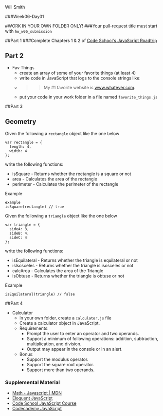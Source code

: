 Will Smith

###Week06-Day01

#WORK IN YOUR OWN FOLDER ONLY!
###Your pull-request title must start with `hw_w06_submission`

##Part 1
###Complete Chapters 1 & 2 of [Code School's JavaScript Roadtrip](https://www.codeschool.com/courses/javascript-road-trip-part-1)

## Part 2
- Fav Things
  - create an array of some of your favorite things (at least 4)
  - write code in JavaScript that logs to the console strings like:
  - >> My #1 favorite website is www.whatever.com.
  - put your code in your work folder in a file named `favorite_things.js`

##Part 3
## Geometry

Given the following a `rectangle` object like the one below

```
var rectangle = {
  length: 4,
  width: 4
};
```

write the following functions:

* isSquare - Returns whether the rectangle is a square or not
* area - Calculates the area of the rectangle
* perimeter - Calculates the perimeter of the rectangle

Example

```
example
isSquare(rectangle) // true
```

Given the following a `triangle` object like the one below

```
var triangle = {
  sideA: 3,
  sideB: 4,
  sideC: 4
};
```

write the following functions:

* isEquilateral - Returns whether the triangle is equilateral or not
* isIsosceles - Returns whether the triangle is isosceles or not
* calcArea - Calculates the area of the Triangle
* isObtuse - Returns whether the triangle is obtuse or not

Example
```
isEquilateral(triangle) // false
```

##Part 4
- Calculator
  - In your own folder, create a `calculator.js` file
  - Create a calculator object in JavaScript.
  - Requirements:
    - Prompt the user to enter an operator and two operands.
    - Support a minimum of following operations: addition, subtraction, multiplication, and division.
    - Output may appear in the console or in an alert.
  - Bonus:
    - Support the modulus operator.
    - Support the square root operator.
    - Support more than two operands.


### Supplemental Material
* [Math - Javascript | MDN](https://developer.mozilla.org/en-US/docs/Web/JavaScript/Reference/Global_Objects/Math)
* [Eloquent JavaScript](http://eloquentjavascript.net/)
* [Code School JavaScript Course](https://www.codeschool.com/courses/javascript-road-trip-part-1)
* [Codecademy JavaScript](http://www.codecademy.com/tracks/javascript)
